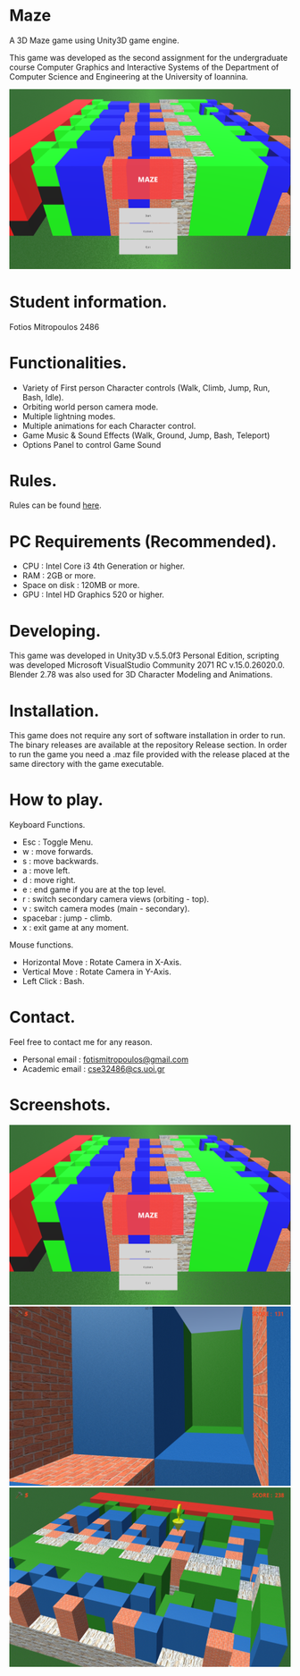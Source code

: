 # Maze
 A 3D Maze game using Unity3D game engine.

This game was developed as the second assignment for the undergraduate course Computer Graphics and Interactive Systems of the Department of Computer Science and Engineering at the University of Ioannina.

![Alt tag](https://github.com/fotism23/Maze/blob/master/Preview/menu_scene.PNG)
 
# Student information.
Fotios Mitropoulos 2486

# Functionalities.
- Variety of First person Character controls (Walk, Climb, Jump, Run, Bash, Idle).
- Orbiting world person camera mode.
- Multiple lightning modes.
- Multiple animations for each Character control.
- Game Music & Sound Effects (Walk, Ground, Jump, Bash, Teleport)
- Options Panel to control Game Sound

# Rules.
Rules can be found [here](https://github.com/fotism23/Maze/blob/master/assignment.txt).

# PC Requirements (Recommended).
- CPU : Intel Core i3 4th Generation or higher.
- RAM : 2GB or more.
- Space on disk : 120MB or more.
- GPU : Intel HD Graphics 520 or higher.

# Developing.
This game was developed in Unity3D v.5.5.0f3 Personal Edition, scripting was developed Microsoft VisualStudio Community 2071 RC v.15.0.26020.0. Blender 2.78 was also used for 3D Character Modeling and Animations.

# Installation.
This game does not require any sort of software installation in order to run.
The binary releases are available at the repository Release section.
In order to run the game you need a .maz file provided with the release placed at the same directory with the game executable.

# How to play.
Keyboard Functions.
- Esc				: Toggle Menu.
- w                 : move forwards.
- s                 : move backwards.
- a                 : move left.
- d                 : move right.
- e					: end game if you are at the top level.
- r					: switch secondary camera views (orbiting - top).
- v					: switch camera modes (main  - secondary).
- spacebar			: jump - climb.
- x					: exit game at any moment.

Mouse functions.

- Horizontal Move	: Rotate Camera in X-Axis.
- Vertical Move		: Rotate Camera in Y-Axis.
- Left Click		: Bash.

# Contact.
Feel free to contact me for any reason.  
- Personal email  : fotismitropoulos@gmail.com  
- Academic email  : cse32486@cs.uoi.gr  

# Screenshots.
![Alt tag](https://github.com/fotism23/Maze/blob/master/Preview/menu_scene.PNG)
![Alt tag](https://github.com/fotism23/Maze/blob/master/Preview/fps_view.PNG)
![Alt tag](https://github.com/fotism23/Maze/blob/master/Preview/orbiting_camera.PNG)

